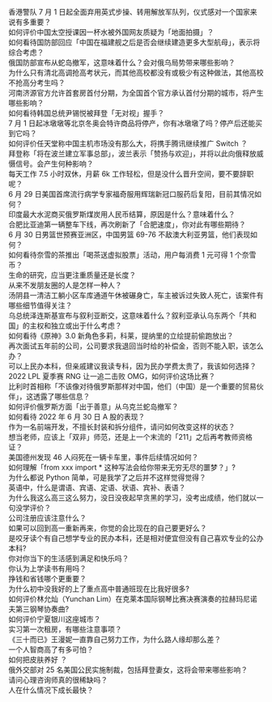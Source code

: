 香港警队 7 月 1 日起全面弃用英式步操、转用解放军队列，仪式感对一个国家来说有多重要？  
如何评价中国太空授课因一杯水被外国网友质疑为「地面拍摄」？  
如何看待国防部回应「中国在福建舰之后是否会继续建造更多大型航母」，表示将综合考虑？  
俄国防部宣布从蛇岛撤军，这意味着什么？会对俄乌局势带来哪些影响？  
为什么只有清北高调抢高考状元，而其他高校都没有或极少有这种做法，其他高校不抢高分考生吗？  
河南济源官方允许首套房首付分期，为全国首个官方承认首付分期的城市，将产生哪些影响？  
如何看待韩国总统尹锡悦被拜登「无对视」握手？  
7 月 1 日起冰墩墩等北京冬奥会特许商品将停产，你有冰墩墩了吗？停产后还能买到它吗？  
如何评价任天堂称中国主机市场没有那么大，将携手腾讯继续推广 Switch ？  
拜登称「将在波兰建立军事总部」，波兰表示「赞扬与欢迎」，并将以此向俄释放威慑信号。会产生何种影响？  
每天工作 7.5 小时双休，月薪 6k 工作轻松，但是没什么晋升空间，要不要辞职呢？  
6 月 29 日美国首席流行病学专家福奇服用辉瑞新冠口服药后复阳，目前其情况如何？  
印度最大水泥商买俄罗斯煤炭用人民币结算，原因是什么？意味着什么？  
合肥比亚迪第一辆整车下线，再次刷新了「合肥速度」，你对此有哪些期待？  
6 月 30 日男篮世预赛亚洲区，中国男篮 69-76 不敌澳大利亚男篮，他们表现如何？  
如何看待奈雪的茶推出「喝茶送虚拟股票」活动，用户每消费 1 元可得 1 个奈雪币？  
生命的研究，应当更注重质量还是长度？  
从来不发朋友圈的人是怎样一种人？  
汤阴县一清洁工躺小区车库通道午休被碾身亡，车主被诉过失致人死亡，该案件有哪些细节值得关注？  
乌总统泽连斯基宣布与叙利亚断交，这意味着什么？叙利亚承认乌东两个「共和国」的主权和独立或出于什么考虑？  
如何看待《原神》3.0 新角色多莉，科莱，提纳里的立绘提前偷跑放出？  
再次面试五年前的公司，公司要求我退回当时给的补偿金，否则不能入职，该怎么办？  
可以上民办本科，但亲戚建议我读专科，因为民办学费太贵了，我该如何选择？  
2022 LPL 夏季赛 RNG 让一追二击败 OMG，如何评价这场比赛？  
比利时首相称「不该像对待俄罗斯那样对中国，他们（中国）是一个重要的贸易伙伴」，这透露了哪些信息？  
如何评价俄罗斯方面「出于善意」从乌克兰蛇岛撤军？  
如何看待 2022 年 6 月 30 日 A 股的表现？  
作为一名前端开发，不擅长封装和拆分组件，请问如何改变这样的状态？  
想当老师，应该上「双非」师范，还是上一个末流的「211」之后再考教师资格证？  
美国德州发现 46 人闷死在一辆卡车里，事件后续情况如何？  
如何理解「from xxx import * 这种写法会给你带来无穷无尽的噩梦？」?  
为什么都说 Python 简单，可是我学了之后并不这样觉得觉得？  
英语中，什么是谓语、宾语、定语、状语、宾补、表语？  
为什么我这么高三这么努力，没日没夜起早贪黑的学习，没考出成绩，他们就以一句没学评价？  
公司注册应该注意什么？  
如果可以回到高一重新再来，你觉的会比现在的自己要更好么？  
是咬牙读个有自己想学专业的民办本科，还是相对便宜但没有自己喜欢专业的公办本科?  
你对你当下的生活感到满足和快乐吗？  
你认为上学读书有用吗？  
挣钱和省钱哪个更重要？  
为什么初中没我好的上了重点高中普通班现在比我好很多?  
如何评价林允灿（Yunchan Lim）在克莱本国际钢琴比赛决赛演奏的拉赫玛尼诺夫第三钢琴协奏曲?  
如何评价宁夏银川这座城市？  
实习第一次租房，有哪些注意事项？  
《三十而已》王漫妮一直靠自己努力工作，为什么路人缘却那么差？  
一个人智商高了有多可怕？  
如何把皮肤养好 ？  
俄外交部对 25 名美国公民实施制裁，包括拜登妻女，这将会带来哪些影响？  
请问心理咨询师真的很稀缺吗？  
人在什么情况下成长最快？  
